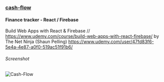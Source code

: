 ### [cash-flow](https://cash-flow-da0a4.web.app)

#### Finance tracker - React / Firebase

Build Web Apps with React & Firebase // https://www.udemy.com/course/build-web-apps-with-react-firebase/
by 
The Net Ninja (Shaun Pelling)
https://www.udemy.com/user/47fd83f6-5e4a-4e87-a0f0-519ac51f91b6/


###### Screenshot

![Cash-Flow](https://user-images.githubusercontent.com/38568843/185216946-69f14951-b367-4cdb-aebc-64561a79e946.jpg)
